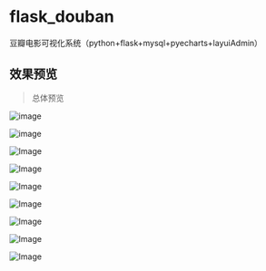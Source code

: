 # flask_douban
豆瓣电影可视化系统（python+flask+mysql+pyecharts+layuiAdmin）

## 效果预览
> 总体预览

![image](https://github.com/hxy-111/images/blob/master/douban/index.png)

![image](https://github.com/hxy-111/images/blob/master/douban/list.png)

![Image](https://github.com/hxy-111/images/blob/master/douban/echarts1.png)

![Image](https://github.com/hxy-111/images/blob/master/douban/echarts2.png)

![Image](https://github.com/hxy-111/images/blob/master/douban/echarts3.png)

![Image](https://github.com/hxy-111/images/blob/master/douban/echarts4.png)

![Image](https://github.com/hxy-111/images/blob/master/douban/echarts5.png)

![Image](https://github.com/hxy-111/images/blob/master/douban/echarts6.png)

![Image](https://github.com/hxy-111/images/blob/master/douban/echarts7.png)
